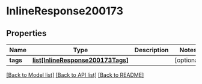 # InlineResponse200173

## Properties
Name | Type | Description | Notes
------------ | ------------- | ------------- | -------------
**tags** | [**list[InlineResponse200173Tags]**](InlineResponse200173Tags.md) |  | [optional] 

[[Back to Model list]](../README.md#documentation-for-models) [[Back to API list]](../README.md#documentation-for-api-endpoints) [[Back to README]](../README.md)

